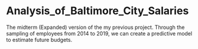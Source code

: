 # Analysis_of_Baltimore_City_Salaries
The midterm (Expanded) version of the my previous project. Through the sampling of employees from 2014 to 2019, we can create a predictive model to estimate future budgets.
